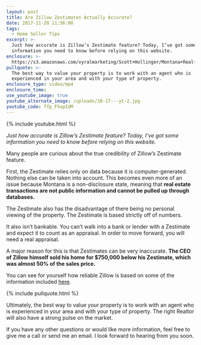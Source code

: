 ```yaml
---
layout: post
title: Are Zillow Zestimates Actually Accurate?
date: 2017-11-20 11:56:00
tags:
  - Home Seller Tips
excerpt: >-
  Just how accurate is Zillow’s Zestimate feature? Today, I’ve got some
  information you need to know before relying on this website.
enclosure: >-
  https://s3.amazonaws.com/vyralmarketing/Scott+Hollinger/Montana+Real+Estate++The+Hollinger+Team+Should+you+trust+Zillow.mp4
pullquote: >-
  The best way to value your property is to work with an agent who is
  experienced in your area and with your type of property.
enclosure_type: video/mp4
enclosure_time:
use_youtube_image: true
youtube_alternate_image: /uploads/10-27---yt-2.jpg
youtube_code: ffp_F5opIdM
---
```



{% include youtube.html %}

*Just how accurate is Zillow’s Zestimate feature? Today, I’ve got some information you need to know before relying on this website.*

Many people are curious about the true credibility of Zillow’s Zestimate feature.

First, the Zestimate relies only on data because it is computer-generated. Nothing else can be taken into account. This becomes even more of an issue because Montana is a non-disclosure state, meaning that **real estate transactions are not public information and cannot be pulled up through databases.**

The Zestimate also has the disadvantage of there being no personal viewing of the property. The Zestimate is based strictly off of numbers.

It also isn’t bankable. You can’t walk into a bank or lender with a Zestimate and expect it to count as an appraisal. In order to move forward, you will need a real appraisal.

A major reason for this is that Zestimates can be very inaccurate. **The CEO of Zillow himself sold his home for $750,000 below his Zestimate, which was almost 50% of the sales price.**

You can see for yourself how reliable Zillow is based on some of the information included [here](https://www.zillow.com/zestimate/).

{% include pullquote.html %}

Ultimately, the best way to value your property is to work with an agent who is experienced in your area and with your type of property. The right Realtor will also have a strong pulse on the market.

If you have any other questions or would like more information, feel free to give me a call or send me an email. I look forward to hearing from you soon.